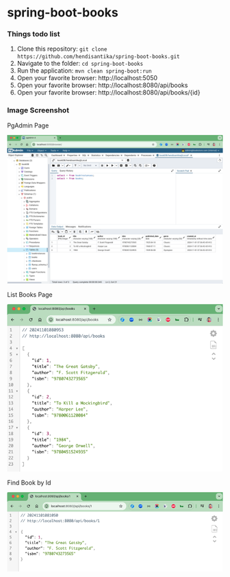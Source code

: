 # spring-boot-books
### Things todo list
1. Clone this repository: `git clone https://github.com/hendisantika/spring-boot-books.git`
2. Navigate to the folder: `cd spring-boot-books`
3. Run the application: `mvn clean spring-boot:run`
4. Open your favorite browser: http://localhost:5050
5. Open your favorite browser: http://localhost:8080/api/books
6. Open your favorite browser: http://localhost:8080/api/books/{id}

### Image Screenshot

PgAdmin Page

![PgAdmin Page](img/pgAdmin.png "PgAdmin Page")

List Books Page

![List Books Page](img/books.png "List Books Page")

Find Book by Id

![Find Book by Id](img/id.png "Find Book by Id")
